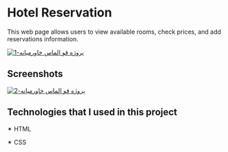 # Hotel Reservation 

This web page allows users to view available rooms, check prices, and add reservations information.

[![پروژه قو الماس خاورمیانه-1](https://i.im.ge/2023/05/21/hXLZTM.1.png)](https://im.ge/i/hXLZTM)



## Screenshots

[![پروژه قو الماس خاورمیانه-2](https://i.im.ge/2023/05/21/hXLKLY.2.png)](https://im.ge/i/hXLKLY)


## Technologies that I used in this project

✴ HTML

✴ CSS
